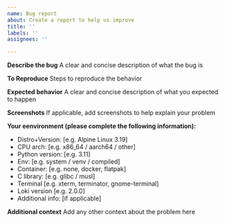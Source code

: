 ```yaml
---
name: Bug report
about: Create a report to help us improve
title: ''
labels: ''
assignees: ''

---
```


**Describe the bug**
A clear and concise description of what the bug is

**To Reproduce**
Steps to reproduce the behavior

**Expected behavior**
A clear and concise description of what you expected to happen

**Screenshots**
If applicable, add screenshots to help explain your problem

**Your eenvironment (please complete the following information):**
 - Distro+Version: [e.g. Alpine Linux 3.19]
 - CPU arch: [e.g. x86_64 / aarch64 / other]
 - Python version: [e.g. 3.11]
 - Env: [e.g. system / venv / compiled]
 - Container: [e.g. none, docker, flatpak]
 - C library: [e.g. glibc / musl]
 - Terminal [e.g. xterm, terminator, gnome-terminal]
 - Loki version [e.g. 2.0.0]
 - Additional info: [if applicable]

**Additional context**
Add any other context about the problem here
